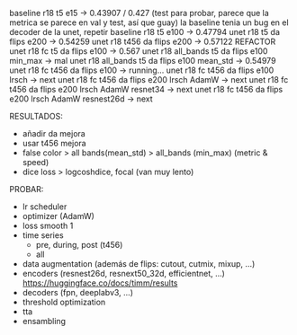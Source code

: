 baseline r18 t5 e15 -> 0.43907 / 0.427 (test para probar, parece que la metrica se parece en val y test, así que guay)
la baseline tenia un bug en el decoder de la unet, repetir
baseline r18 t5 e100 -> 0.47794
unet r18 t5 da flips e200 -> 0.54259
unet r18 t456 da flips e200 -> 0.57122
REFACTOR
unet r18 fc t5 da flips e100 -> 0.567
unet r18 all_bands t5 da flips e100 min_max -> mal
unet r18 all_bands t5 da flips e100 mean_std -> 0.54979
unet r18 fc t456 da flips e100 -> running...
unet r18 fc t456 da flips e100 lrsch -> next
unet r18 fc t456 da flips e200 lrsch AdamW -> next
unet r18 fc t456 da flips e200 lrsch AdamW resnet34 -> next
unet r18 fc t456 da flips e200 lrsch AdamW resnest26d -> next

RESULTADOS:

- añadir da mejora
- usar t456 mejora
- false color > all bands(mean_std) > all_bands (min_max) (metric & speed)
- dice loss > logcoshdice, focal (van muy lento)

PROBAR:

- lr scheduler
- optimizer (AdamW)
- loss smooth 1
- time series
	- pre, during, post (t456)
	- all
- data augmentation (además de flips: cutout, cutmix, mixup, ...)
- encoders (resnest26d, resnext50_32d, efficientnet, ...) https://huggingface.co/docs/timm/results
- decoders (fpn, deeplabv3, ...)
- threshold optimization
- tta
- ensambling
